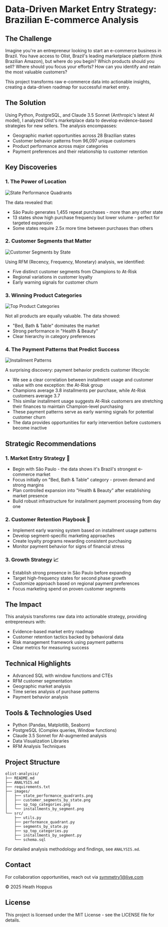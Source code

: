 # Data-Driven Market Entry Strategy: Brazilian E-commerce Analysis

## The Challenge
Imagine you're an entrepreneur looking to start an e-commerce business in Brazil. You have access to Olist, Brazil's leading marketplace platform (think Brazilian Amazon), but where do you begin? Which products should you sell? Where should you focus your efforts? How can you identify and retain the most valuable customers?

This project transforms raw e-commerce data into actionable insights, creating a data-driven roadmap for successful market entry.

## The Solution
Using Python, PostgreSQL, and Claude 3.5 Sonnet (Anthropic's latest AI model), I analyzed Olist's marketplace data to develop evidence-based strategies for new sellers. The analysis encompasses:
- Geographic market opportunities across 28 Brazilian states
- Customer behavior patterns from 96,097 unique customers
- Product performance across major categories
- Payment preferences and their relationship to customer retention

## Key Discoveries

### 1. The Power of Location
![State Performance Quadrants](./images/state_performance_quadrants.png)

The data revealed that:
- São Paulo generates 1,455 repeat purchases - more than any other state
- 13 states show high purchase frequency but lower volume - perfect for targeted expansion
- Some states require 2.5x more time between purchases than others

### 2. Customer Segments that Matter
![Customer Segments by State](./images/customer_segments_by_state.png)

Using RFM (Recency, Frequency, Monetary) analysis, we identified:
- Five distinct customer segments from Champions to At-Risk
- Regional variations in customer loyalty
- Early warning signals for customer churn

### 3. Winning Product Categories
![Top Product Categories](./images/sp_top_categories.png)

Not all products are equally valuable. The data showed:
- "Bed, Bath & Table" dominates the market
- Strong performance in "Health & Beauty"
- Clear hierarchy in category preferences

### 4. The Payment Patterns that Predict Success
![Installment Patterns](./images/installments_by_segment.png)

A surprising discovery: payment behavior predicts customer lifecycle:

- We see a clear correlation between installment usage and customer value with one exception: the At-Risk group
- Champions average 3.8 installments per purchase, while At-Risk customers average 3.7
- This similar installment usage suggests At-Risk customers are stretching their finances to maintain Champion-level purchasing
- These payment patterns serve as early warning signals for potential customer churn
- The data provides opportunities for early intervention before customers become inactive

## Strategic Recommendations

### 1. Market Entry Strategy 🎯
- Begin with São Paulo - the data shows it's Brazil's strongest e-commerce market
- Focus initially on "Bed, Bath & Table" category - proven demand and strong margins
- Plan controlled expansion into "Health & Beauty" after establishing market presence
- Build robust infrastructure for installment payment processing from day one

### 2. Customer Retention Playbook 🔄
- Implement early warning system based on installment usage patterns
- Develop segment-specific marketing approaches
- Create loyalty programs rewarding consistent purchasing
- Monitor payment behavior for signs of financial stress

### 3. Growth Strategy 📈
- Establish strong presence in São Paulo before expanding
- Target high-frequency states for second phase growth
- Customize approach based on regional payment preferences
- Focus marketing spend on proven customer segments

## The Impact
This analysis transforms raw data into actionable strategy, providing entrepreneurs with:
- Evidence-based market entry roadmap
- Customer retention tactics backed by behavioral data
- Risk management framework using payment patterns
- Clear metrics for measuring success

## Technical Highlights
- Advanced SQL with window functions and CTEs
- RFM customer segmentation
- Geographic market analysis
- Time series analysis of purchase patterns
- Payment behavior analysis

## Tools & Technologies Used
- Python (Pandas, Matplotlib, Seaborn)
- PostgreSQL (Complex queries, Window functions)
- Claude 3.5 Sonnet for AI-augmented analysis
- Data Visualization Libraries
- RFM Analysis Techniques
  
## Project Structure
```tree
olist-analysis/
├── README.md
├── ANALYSIS.md
├── requirements.txt
├── images/
│   ├── state_performance_quadrants.png
│   ├── customer_segments_by_state.png
│   ├── sp_top_categories.png
│   └── installments_by_segment.png
└── src/
    ├── utils.py
    ├── performance_quadrant.py
    ├── segments_by_state.py
    ├── sp_top_categories.py
    ├── installments_by_segment.py
    └── schema.sql
```

For detailed analysis methodology and findings, see `ANALYSIS.md`.

## Contact
For collaboration opportunities, reach out via symmetry1@live.com

© 2025 Heath Hoppus

## License
This project is licensed under the MIT License - see the LICENSE file for details.
